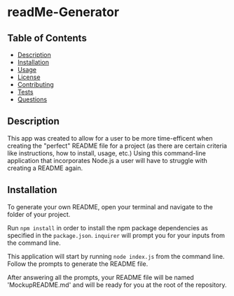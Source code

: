 # **readMe-Generator**

## Table of Contents
- [Description](#Description)
- [Installation](#Installation)
- [Usage](#Usage)
- [License](#License)
- [Contributing](#Contributing)
- [Tests](#Tests)
- [Questions](#Questions)


## Description 
 This app was created to allow for a user to be more time-efficent when creating the "perfect" README file for a project (as there are certain criteria like instructions, how to install, usage, etc.) Using this command-line application that incorporates Node.js a user will have to struggle with creating a README again.




## Installation
To generate your own README, open your terminal and navigate to the folder of your project.

Run `npm install` in order to install the npm package dependencies as specified in the `package.json`. `inquirer` will prompt you for your inputs from the command line. 

This application will start by running `node index.js` from the command line. Follow the prompts to generate the README file. 

After answering all the prompts, your README file will be named 'MockupREADME.md' and will be ready for you at the root of the repository. 
